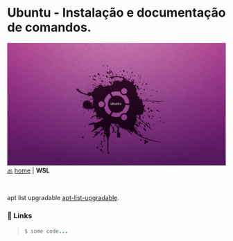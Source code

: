 # Ubuntu <span align="right">- Instalação e documentação de comandos.</span>

![This is an image](/images/ubuntu.jpg)
[:back:](/README.md) [home](/README.md) | **WSL**

<br>

apt list upgradable [apt-list-upgradable](https://itsfoss.com/apt-list-upgradable/).

### 🚀 Links
> ```ruby
> $ some code...
> ```
